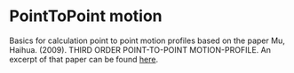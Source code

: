 # PointToPoint motion
Basics for calculation point to point motion profiles based on the paper Mu, Haihua. (2009). THIRD ORDER POINT-TO-POINT MOTION-PROFILE. 
An excerpt of that paper can be found [here](https://www.jpe-innovations.com/page/precision-point/third-order-point-to-point-motion-profile/).
